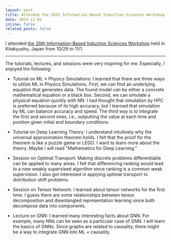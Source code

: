 ```yaml
---
layout: post
title: Attended the 26th Information-Based Induction Sciences Workshop
date: 2023-11-01
inline: false
related_posts: false
---
```


I attended [the 26th Information-Based Induction Sciences Workshop](https://ibisml.org/ibis2023/) held in Kitakyushu, Japan from 10/29 to 11/1.

***

The tutorials, lectures, and sessions were very inspiring for me. Especially, I enjoyed the following:

- Tutorial on ML × Physics Simulations: I learned that there are three ways to utilize ML in Physics Simulations. First, we can find an underlying equation that generates data. The found model can be either a concrete mathematical equation or a black box. Second, we can simulate a physical equation quickly with NN. I had thought that simulation by HPC is preferred because of its high accuracy, but I learned that simulation by ML can balance accuracy and speed. The third way is to integrate the first and second ones, i.e., outputting the value at each time and position given initial and boundary conditions.

- Tutorial on Deep Learning Theory: I understand intuitively why the universal approximation theorem holds. I felt that the proof for the theorem is like a puzzle game or LEGO. I want to learn more about the theory. Maybe I will read "Mathematics for Deep Learning."

- Session on Optimal Transport: Making discrete problems differentiable can be applied to many areas. I felt that differencing ranking would lead to a new weakly supervised algorithm since ranking is a common weak supervision. I also got interested in applying optimal transport to distribution shift problems.

- Session on Tensor Network: I learned about tensor networks for the first time. I guess there are some relationships between tensor decomposition and disentangled representation learning since both decompose data into components.

- Lecture on GNN: I learned many interesting facts about GNN. For example, many NNs can be seen as a particular case of GNN. I will learn the basics of GNNs. Since graphs are related to causality, there might be a way to integrate GNN into ML × causality.